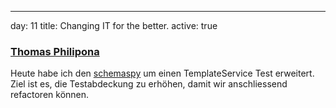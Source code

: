 ---
day: 	11
title:	Changing IT for the better.
active: true


### [Thomas Philipona](https://github.com/phil-pona)
Heute habe ich den [schemaspy](https://github.com/drnoa/schemaspy) um einen TemplateService Test erweitert. Ziel ist es, die Testabdeckung zu erhöhen, damit wir anschliessend refactoren können.

